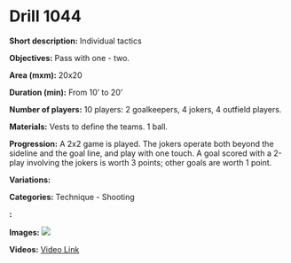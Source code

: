 # Drill 1044

**Short description:**
Individual tactics

**Objectives:**
Pass with one - two.

**Area (mxm):**
20x20

**Duration (min):**
From 10’ to 20’

**Number of players:**
10 players: 2 goalkeepers, 4 jokers, 4 outfield players.

**Materials:**
Vests to define the teams. 1 ball.

**Progression:**
A 2x2 game is played. The jokers operate both beyond the sideline and the goal line, and play with one touch. A goal scored with a 2-play involving the jokers is worth 3 points; other goals are worth 1 point.

**Variations:**


**Categories:**
Technique - Shooting

**:**


**Images:**
![](https://www.coachingfutsal.com/\images\3fc69ef692e56a8cd01b3373f84c2683942cd02ce196172c219129f3def3910ab779751e2b833e4805269226895b21bbd33d303875c6365c5fc8a64c550b81b85200e2ba04668.jpg)

**Videos:**
[Video Link](https://www.youtube.com/embed/E-rt0qTA2Gg)

